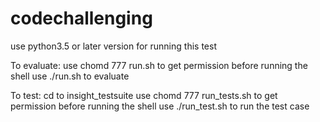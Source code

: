 # codechallenging

use python3.5 or later version for running this test

To evaluate:
use chomd 777 run.sh to get permission before running the shell
use ./run.sh to evaluate

To test:
cd to insight_testsuite
use chomd 777 run_tests.sh to get permission before running the shell
use ./run_test.sh to run the test case